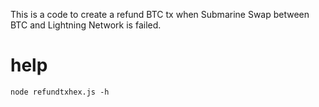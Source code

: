 This is a code to create a refund BTC tx when Submarine Swap between BTC and Lightning Network is failed.

# help

`node refundtxhex.js -h`
